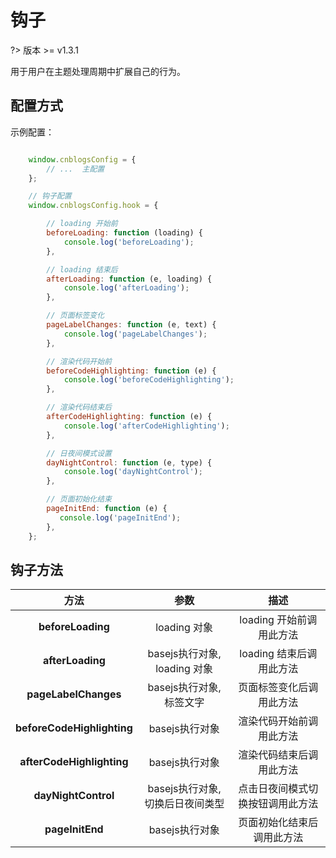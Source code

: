 # 钩子

?> 版本 >= v1.3.1

用于用户在主题处理周期中扩展自己的行为。

## 配置方式

示例配置：

```javascript

    window.cnblogsConfig = {
        // ...  主配置
    };

    // 钩子配置
    window.cnblogsConfig.hook = {

        // loading 开始前
        beforeLoading: function (loading) {
            console.log('beforeLoading');
        },

        // loading 结束后
        afterLoading: function (e, loading) {
            console.log('afterLoading');
        },

        // 页面标签变化
        pageLabelChanges: function (e, text) {
            console.log('pageLabelChanges');
        },

        // 渲染代码开始前
        beforeCodeHighlighting: function (e) {
            console.log('beforeCodeHighlighting');
        },

        // 渲染代码结束后
        afterCodeHighlighting: function (e) {
            console.log('afterCodeHighlighting');
        },

        // 日夜间模式设置
        dayNightControl: function (e, type) {
            console.log('dayNightControl');
        },

        // 页面初始化结束
        pageInitEnd: function (e) {
           console.log('pageInitEnd');
        },
    };

```

## 钩子方法

|**方法**|**参数**|**描述**|
|:-----:|:-----:|:-----:|
|**beforeLoading**|loading 对象|loading 开始前调用此方法|
|**afterLoading**|basejs执行对象, loading 对象|loading 结束后调用此方法|
|**pageLabelChanges**|basejs执行对象, 标签文字|页面标签变化后调用此方法|
|**beforeCodeHighlighting**|basejs执行对象|渲染代码开始前调用此方法|
|**afterCodeHighlighting**|basejs执行对象|渲染代码结束后调用此方法|
|**dayNightControl**|basejs执行对象, 切换后日夜间类型|点击日夜间模式切换按钮调用此方法|
|**pageInitEnd**|basejs执行对象|页面初始化结束后调用此方法|